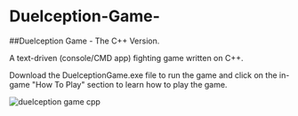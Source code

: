 # Duelception-Game-

##Duelception Game - The C++ Version.

A text-driven (console/CMD app) fighting game written on C++.

Download the DuelceptionGame.exe file to run the game and click on the in-game "How To Play" section to learn how to play the game.

![duelception game cpp](https://user-images.githubusercontent.com/46231723/51348165-db1dea00-1a99-11e9-9bc1-538a68f3881b.gif)

